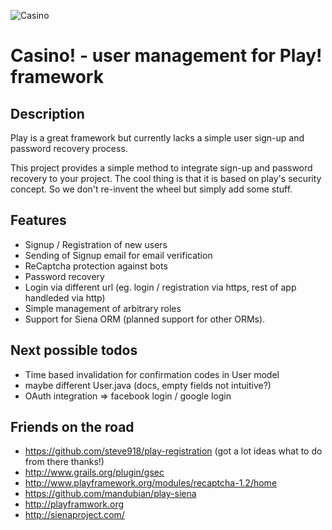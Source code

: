 ![Casino](https://github.com/reyez/casino-play/blob/master/casino-logo.png?raw=true)

# Casino! - user management for Play! framework

## Description

Play is a great framework but currently lacks a simple user sign-up and password recovery process.

This project provides a simple method to integrate sign-up and password recovery to your project.
The cool thing is that it is based on play's security concept. So we don't re-invent the wheel but simply add some stuff.


## Features
* Signup / Registration of new users
* Sending of Signup email for email verification
* ReCaptcha protection against bots
* Password recovery
* Login via different url (eg. login / registration via https, rest of app handleded via http)
* Simple management of arbitrary roles
* Support for Siena ORM (planned support for other ORMs).


## Next possible todos
* Time based invalidation for confirmation codes in User model
* maybe different User.java (docs, empty fields not intuitive?)
* OAuth integration => facebook login / google login 


## Friends on the road
  * https://github.com/steve918/play-registration (got a lot ideas what to do from there thanks!)
  * http://www.grails.org/plugin/gsec
  * http://www.playframework.org/modules/recaptcha-1.2/home
  * https://github.com/mandubian/play-siena
  * http://playframwork.org
  * http://sienaproject.com/

